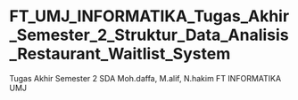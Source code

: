 # FT_UMJ_INFORMATIKA_Tugas_Akhir_Semester_2_Struktur_Data_Analisis_Restaurant_Waitlist_System
Tugas Akhir Semester 2 SDA Moh.daffa, M.alif, N.hakim FT INFORMATIKA UMJ
